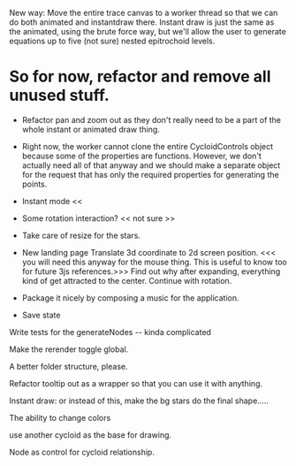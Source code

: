 New way:
Move the entire trace canvas to a worker thread so that we can do both animated and instantdraw there.
Instant draw is just the same as the animated, using the brute force way, but we'll allow the user to generate equations up to five (not sure) nested epitrochoid levels.

# So for now, refactor and remove all unused stuff.

- Refactor pan and zoom out as they don't really need to be a part of the whole instant or animated draw thing.

- Right now, the worker cannot clone the entire CycloidControls object because some of the properties are functions. However, we don't actually need all of that anyway and we should make a separate object for the request that has only the required properties for generating the points.

- Instant mode <<
- Some rotation interaction? << not sure >>
- Take care of resize for the stars.

- New landing page
  Translate 3d coordinate to 2d screen position. <<< you will need this anyway for the mouse thing. This is useful to know too for future 3js references.>>>
  Find out why after expanding, everything kind of get attracted to the center.
  Continue with rotation.

- Package it nicely by composing a music for the application.

- Save state

Write tests for the generateNodes -- kinda complicated

Make the rerender toggle global.

A better folder structure, please.

Refactor tooltip out as a wrapper so that you can use it with anything.

Instant draw: or instead of this, make the bg stars do the final shape.....

The ability to change colors

use another cycloid as the base for drawing.

Node as control for cycloid relationship.
